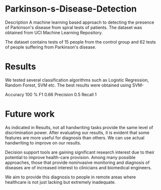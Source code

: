 # Parkinson-s-Disease-Detection
Description
A machine learning based approach to detecting the presence of Parkinson's disease from spiral tests of patients. The dataset was obtained from UCI Machine Learning Repository.

The dataset contains tests of 15 people from the control group and 62 tests of people suffering from Parkinson's disease.

# Results
We tested several classification algorithms such as Logistic Regression, Random Forest, SVM etc. The best results were obtained using SVM-

Accuracy	100 %
F1	0.66
Precision	0.5
Recall	1

# Future work
As indicated in Results, not all handwriting tasks provide the same level of discrimination power. After evaluating our results, it is evident that some features are more useful for diagnosis than others. We can use actual handwriting to improve on our results.

Decision support tools are gaining significant research interest due to their potential to improve health-care provision. Among many possible approaches, those that provide noninvasive monitoring and diagnosis of diseases are of increased interest to clinicians and biomedical engineers.

We aim to provide this diagnosis to people in remote areas where healthcare is not just lacking but extremely inadequate.
